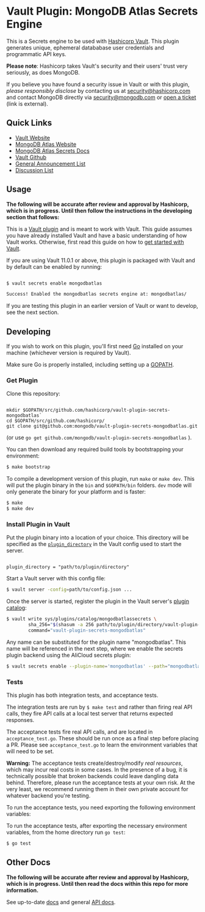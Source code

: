 # Vault Plugin: MongoDB Atlas Secrets Engine

This is a Secrets engine to be used with [Hashicorp Vault](https://www.github.com/hashicorp/vault).
This plugin generates unique, ephemeral datababase user credentials and programmatic API keys.

**Please note**: Hashicorp takes Vault's security and their users' trust very seriously, as does MongoDB.

If you believe you have found a security issue in Vault or with this plugin,
_please responsibly disclose_ by
contacting us at [security@hashicorp.com](mailto:security@hashicorp.com) and contact MongoDB
directly via [security@mongodb.com](mailto:security@mongodb.com) or [open a ticket](https://jira.mongodb.org/plugins/servlet/samlsso?redirectTo=%2Fbrowse%2FSECURITY) (link is external).

## Quick Links
- [Vault Website](https://www.vaultproject.io)
- [MongoDB Atlas Website](https://www.mongodb.com/cloud/atlas)
- [MongoDB Atlas Secrets Docs](https://www.vaultproject.io/docs/secrets/atlasmongodb/index.html)
- [Vault Github](https://www.github.com/hashicorp/vault)
- [General Announcement List](https://groups.google.com/forum/#!forum/hashicorp-announce)
- [Discussion List](https://groups.google.com/forum/#!forum/vault-tool)


## Usage

**The following will be accurate after review and approval by Hashicorp, which is in progress. Until then follow the instructions in the developing section that follows:**

This is a [Vault plugin](https://www.vaultproject.io/docs/internals/plugins.html)
and is meant to work with Vault. This guide assumes you have already installed Vault
and have a basic understanding of how Vault works. Otherwise, first read this guide on
how to [get started with Vault](https://www.vaultproject.io/intro/getting-started/install.html).

If you are using Vault 11.0.1 or above, this plugin is packaged with Vault
and by default can be enabled by running:
 ```sh

 $ vault secrets enable mongodbatlas

 Success! Enabled the mongodbatlas secrets engine at: mongodbatlas/

 ```

 If you are testing this plugin in an earlier version of Vault or
 want to develop, see the next section.

## Developing

If you wish to work on this plugin, you'll first need [Go](https://www.golang.org)
installed on your machine (whichever version is required by Vault).

Make sure Go is properly installed, including setting up a [GOPATH](https://golang.org/doc/code.html#GOPATH).

### Get Plugin
Clone this repository:

```

mkdir $GOPATH/src/github.com/hashicorp/vault-plugin-secrets-mongodbatlas`
cd $GOPATH/src/github.com/hashicorp/
git clone git@github.com:mongodb/vault-plugin-secrets-mongodbatlas.git

```
(or use `go get github.com/mongodb/vault-plugin-secrets-mongodbatlas` ).

You can then download any required build tools by bootstrapping your environment:

```sh
$ make bootstrap
```

To compile a development version of this plugin, run `make` or `make dev`.
This will put the plugin binary in the `bin` and `$GOPATH/bin` folders. `dev`
mode will only generate the binary for your platform and is faster:

```sh
$ make
$ make dev
```

### Install Plugin in Vault

Put the plugin binary into a location of your choice. This directory
will be specified as the [`plugin_directory`](https://www.vaultproject.io/docs/configuration/index.html#plugin_directory)
in the Vault config used to start the server.

```hcl

plugin_directory = "path/to/plugin/directory"

```

Start a Vault server with this config file:
```sh
$ vault server -config=path/to/config.json ...
```

Once the server is started, register the plugin in the Vault server's [plugin catalog](https://www.vaultproject.io/docs/internals/plugins.html#plugin-catalog):

```sh
$ vault write sys/plugins/catalog/mongodbatlassecrets \
        sha_256="$(shasum -a 256 path/to/plugin/directory/vault-plugin-secrets-mongodbatlas | cut -d " " -f1)" \
        command="vault-plugin-secrets-mongodbatlas"
```

Any name can be substituted for the plugin name "mongodbatlas". This
name will be referenced in the next step, where we enable the secrets
plugin backend using the AliCloud secrets plugin:

```sh
$ vault secrets enable --plugin-name='mongodbatlas' --path="mongodbatlas" plugin

```

### Tests

This plugin has both integration tests, and acceptance tests.

The integration tests are run by `$ make test` and rather than firing real
API calls, they fire API calls at a local test server that returns expected
responses.

The acceptance tests fire real API calls, and are located in `acceptance_test.go`.
These should be run once as a final step before placing a PR. Please see
`acceptance_test.go` to learn the environment variables that will need to be set.

**Warning:** The acceptance tests create/destroy/modify *real resources*,
which may incur real costs in some cases. In the presence of a bug,
it is technically possible that broken backends could leave dangling
data behind. Therefore, please run the acceptance tests at your own risk.
At the very least, we recommend running them in their own private
account for whatever backend you're testing.

To run the acceptance tests, you need exporting the following environment variables:



To run the acceptance tests, after exporting the necessary environment variables,
from the home directory run `go test`:

```sh
$ go test
```

## Other Docs

**The following will be accurate after review and approval by Hashicorp, which is in progress. Until then read the docs within this repo for more information.**

See up-to-date [docs](https://www.vaultproject.io/docs/secrets/mongodbatlas/index.html)
and general [API docs](https://www.vaultproject.io/api/secret/mongodbatlas/index.html).
